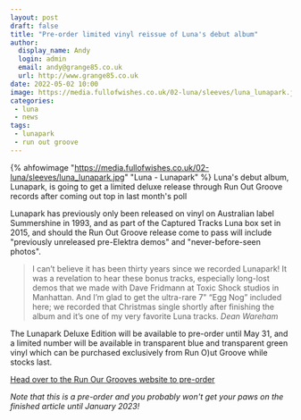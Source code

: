 ```yaml
---
layout: post
draft: false
title: "Pre-order limited vinyl reissue of Luna's debut album"
author: 
  display_name: Andy
  login: admin
  email: andy@grange85.co.uk
  url: http://www.grange85.co.uk
date: 2022-05-02 10:00
image: https://media.fullofwishes.co.uk/02-luna/sleeves/luna_lunapark.jpg
categories:
 - luna
 - news
tags:
 - lunapark
 - run out groove
---
```

{% ahfowimage "https://media.fullofwishes.co.uk/02-luna/sleeves/luna_lunapark.jpg" "Luna - Lunapark" %}
Luna's debut album, Lunapark, is going to get a limited deluxe release through Run Out Groove records after coming out top in last month's poll

Lunapark has previously only been released on vinyl on Australian label Summershine in 1993, and as part of the Captured Tracks Luna box set in 2015, and should the Run Out Groove release come to pass will include "previously unreleased pre-Elektra demos" and "never-before-seen photos".

> I can’t believe it has been thirty years since we recorded Lunapark!  It was a revelation to hear these bonus tracks, especially long-lost demos that we made with Dave Fridmann at Toxic Shock studios in Manhattan. And I’m glad to  get the ultra-rare 7" “Egg Nog” included here; we recorded that Christmas single shortly after finishing the album and it’s one of my very favorite Luna tracks.
_Dean Wareham_

The Lunapark Deluxe Edition will be available to pre-order until May 31, and a limited number will be available in transparent blue and transparent green vinyl which can be purchased exclusively from Run O)ut Groove while stocks last.

[Head over to the Run Our Grooves website to pre-order](https://shop.runoutgroovevinyl.com/shop/lunapark-deluxe-d2c-edition-lp.html)

_Note that this is a pre-order and you probably won't get your paws on the finished article until January 2023!_
